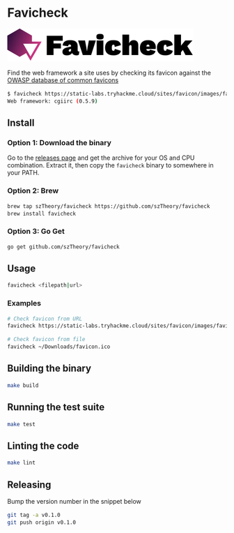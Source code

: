 # Favicheck

![Favicheck logo](logo.svg)

Find the web framework a site uses by checking its favicon against the [OWASP database of common favicons](https://wiki.owasp.org/index.php/OWASP_favicon_database)

```sh
$ favicheck https://static-labs.tryhackme.cloud/sites/favicon/images/favicon.ico
Web framework: cgiirc (0.5.9)
```

## Install

### Option 1: Download the binary

Go to the [releases page](https://github.com/szTheory/favicheck/releases) and get the archive for your OS and CPU combination. Extract it, then copy the `favicheck` binary to somewhere in your PATH.

### Option 2: Brew

```sh
brew tap szTheory/favicheck https://github.com/szTheory/favicheck
brew install favicheck
```

### Option 3: Go Get

```sh
go get github.com/szTheory/favicheck
```

## Usage

```sh
favicheck <filepath|url>
```

### Examples

```sh
# Check favicon from URL
favicheck https://static-labs.tryhackme.cloud/sites/favicon/images/favicon.ico
```

```sh
# Check favicon from file
favicheck ~/Downloads/favicon.ico
```

## Building the binary

```sh
make build
```

## Running the test suite

```sh
make test
```

## Linting the code

```sh
make lint
```

## Releasing

Bump the version number in the snippet below

```sh
git tag -a v0.1.0 
git push origin v0.1.0
```
